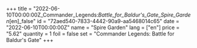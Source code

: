 +++
title = "2022-06-10T00:00:00Z_Commander_Legends:_Battle_for_Baldur's_Gate_Spire_Garden_[en]_false"
id = "72aed540-7833-4442-90a9-aa5468014c65"
date = "2022-06-10T00:00:00Z"
name = "Spire Garden"
lang = ["en"]
price = "5.62"
quantity = 1
foil = false
set = "Commander Legends: Battle for Baldur's Gate"
+++
